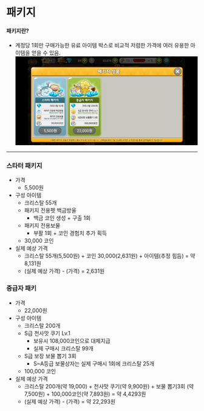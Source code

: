 # 패키지
#### 패키지란?
* 계정당 1회만 구매가능한 유료 아이템 박스로 비교적 저렴한 가격에 여러 유용한 아이템을 얻을 수 있음.
![pack](./img/pack.jpg)
---
### 스타터 패키지
* 가격
  * 5,500원
* 구성 아이템
  * 크리스탈 55개
  * 패키지 전용펫 백금방울
    * 백금 코인 생성 + 구출 1회
  * 패키지 전용보물
    * 부활 1회 + 코인 경험치 추가 획득
  * 30,000 코인
* 실제 예상 가격
  * 크리스탈 55개(5,500원) + 코인 30,000(2,631원) + 아이템(추정 힘듬) = 약 8,131원
  * (실제 예상 가격) - (가격) = 2,631원

### 중급자 패키
* 가격
  * 22,000원
* 구성 아이템
  * 크리스탈 200개
  * S급 천사맛 쿠기 Lv.1
    * 보유시 108,000코인으로 대체지급
    * 실제 구매시 크리스탈 99개
  * S급 보장 보물 뽑기 3회
    * S~A등급 보물상자는 실제 구매시 1회에 크리스탈 25개
  * 100,000 코인
* 실제 예상 가격
  * 크리스탈 200개(약 19,000) + 천사맛 쿠기(약 9,900원) + 보물 뽑기3회 (약 7,500원) + 100,000코인(약 7,893원) = 약 4,4293원
  * (실제 예상 가격) - (가격) = 약 22,293원
